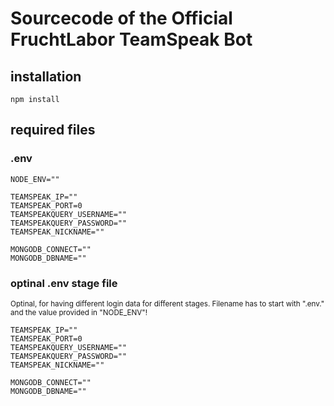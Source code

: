 # Sourcecode of the Official FruchtLabor TeamSpeak Bot

## installation

```
npm install
```

## required files

### .env

```
NODE_ENV=""

TEAMSPEAK_IP=""
TEAMSPEAK_PORT=0
TEAMSPEAKQUERY_USERNAME=""
TEAMSPEAKQUERY_PASSWORD=""
TEAMSPEAK_NICKNAME=""

MONGODB_CONNECT=""
MONGODB_DBNAME=""
```

### optinal .env stage file

<sub>Optinal, for having different login data for different stages. Filename has to start with ".env." and the value provided in "NODE_ENV"!</sub>

```
TEAMSPEAK_IP=""
TEAMSPEAK_PORT=0
TEAMSPEAKQUERY_USERNAME=""
TEAMSPEAKQUERY_PASSWORD=""
TEAMSPEAK_NICKNAME=""

MONGODB_CONNECT=""
MONGODB_DBNAME=""
```

